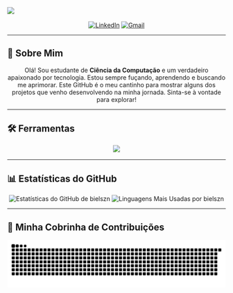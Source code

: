 <img src="https://media3.giphy.com/media/v1.Y2lkPTc5MGI3NjExeWMzemp6cTR1am05M2xhdjJnNXUycXpsZTZlYXl3Ym54OHE1cDBvYyZlcD12MV9pbnRlcm5hbF9naWZfYnlfaWQmY3Q9Zw/FcqKy4Kj7XOK0hCW4g/giphy.gif" width="1100"/>

<p align="center">
  <a href="https://www.linkedin.com/in/gabriel-cardoso-btkhzin/" target="_blank"><img src="https://img.shields.io/badge/LinkedIn-0077B5?style=for-the-badge&logo=linkedin&logoColor=white" alt="LinkedIn"></a>
  <a href="mailto:sabriel900@gmail.com" target="_blank"><img src="https://img.shields.io/badge/Gmail-D14836?style=for-the-badge&logo=gmail&logoColor=white" alt="Gmail"></a>
</p>

---

## 👾 Sobre Mim

<p align="center">
  Olá! Sou estudante de <b>Ciência da Computação</b> e um verdadeiro apaixonado por tecnologia. Estou sempre fuçando, aprendendo e buscando me aprimorar. Este GitHub é o meu cantinho para mostrar alguns dos projetos que venho desenvolvendo na minha jornada. Sinta-se à vontade para explorar!
</p>

---

## 🛠️ Ferramentas

<p align="center">
  <img src="https://skillicons.dev/icons?i=html,css,js" /><br>
</p>

---

## 📊 Estatísticas do GitHub

<p align="center">
  <img height="180" src="https://github-readme-stats.vercel.app/api?username=bielszn&show_icons=true&theme=tokyonight&hide_border=true&include_all_commits=true&count_private=true&bg_color=0D1117" alt="Estatísticas do GitHub de bielszn"/>
  
  <img height="180" src="https://github-readme-stats.vercel.app/api/top-langs/?username=bielszn&layout=compact&langs_count=8&theme=tokyonight&hide_border=true&bg_color=0D1117" alt="Linguagens Mais Usadas por bielszn"/>
</p>

---

## 🐍 Minha Cobrinha de Contribuições

<p align="center">
  <img src="https://raw.githubusercontent.com/bielszn/bielszn/output/github-contribution-grid-snake.svg">
</p>

